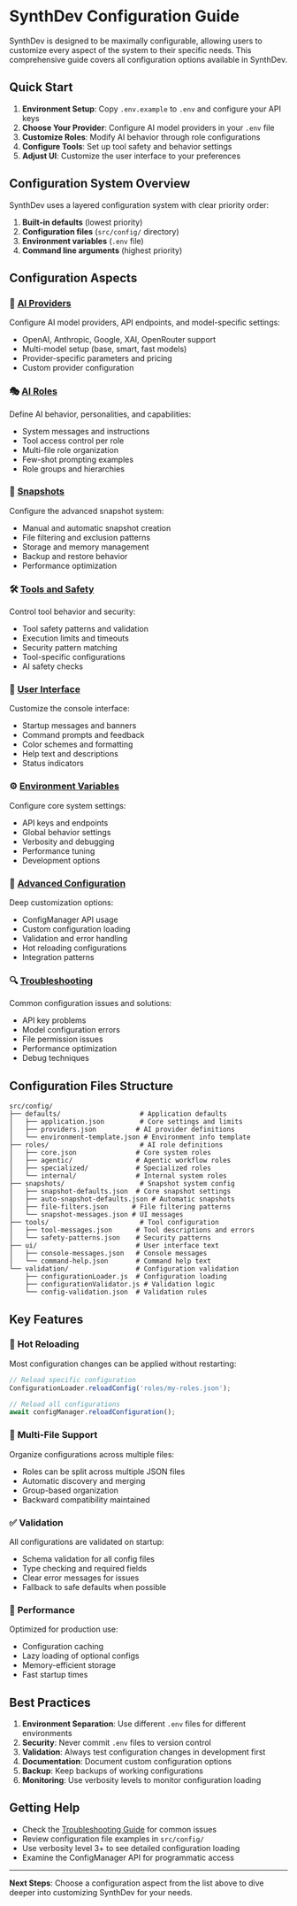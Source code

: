 # SynthDev Configuration Guide

SynthDev is designed to be maximally configurable, allowing users to customize every aspect of the system to their specific needs. This comprehensive guide covers all configuration options available in SynthDev.

## Quick Start

1. **Environment Setup**: Copy `.env.example` to `.env` and configure your API keys
2. **Choose Your Provider**: Configure AI model providers in your `.env` file
3. **Customize Roles**: Modify AI behavior through role configurations
4. **Configure Tools**: Set up tool safety and behavior settings
5. **Adjust UI**: Customize the user interface to your preferences

## Configuration System Overview

SynthDev uses a layered configuration system with clear priority order:

1. **Built-in defaults** (lowest priority)
2. **Configuration files** (`src/config/` directory)
3. **Environment variables** (`.env` file)
4. **Command line arguments** (highest priority)

## Configuration Aspects

### 🤖 [AI Providers](./providers.md)

Configure AI model providers, API endpoints, and model-specific settings:

- OpenAI, Anthropic, Google, XAI, OpenRouter support
- Multi-model setup (base, smart, fast models)
- Provider-specific parameters and pricing
- Custom provider configuration

### 🎭 [AI Roles](./roles.md)

Define AI behavior, personalities, and capabilities:

- System messages and instructions
- Tool access control per role
- Multi-file role organization
- Few-shot prompting examples
- Role groups and hierarchies

### 📸 [Snapshots](./snapshots.md)

Configure the advanced snapshot system:

- Manual and automatic snapshot creation
- File filtering and exclusion patterns
- Storage and memory management
- Backup and restore behavior
- Performance optimization

### 🛠️ [Tools and Safety](./tools.md)

Control tool behavior and security:

- Tool safety patterns and validation
- Execution limits and timeouts
- Security pattern matching
- Tool-specific configurations
- AI safety checks

### 🎨 [User Interface](./ui.md)

Customize the console interface:

- Startup messages and banners
- Command prompts and feedback
- Color schemes and formatting
- Help text and descriptions
- Status indicators

### ⚙️ [Environment Variables](./environment-variables.md)

Configure core system settings:

- API keys and endpoints
- Global behavior settings
- Verbosity and debugging
- Performance tuning
- Development options

### 🔧 [Advanced Configuration](./advanced.md)

Deep customization options:

- ConfigManager API usage
- Custom configuration loading
- Validation and error handling
- Hot reloading configurations
- Integration patterns

### 🔍 [Troubleshooting](./troubleshooting.md)

Common configuration issues and solutions:

- API key problems
- Model configuration errors
- File permission issues
- Performance optimization
- Debug techniques

## Configuration Files Structure

```
src/config/
├── defaults/                    # Application defaults
│   ├── application.json         # Core settings and limits
│   ├── providers.json          # AI provider definitions
│   └── environment-template.json # Environment info template
├── roles/                       # AI role definitions
│   ├── core.json               # Core system roles
│   ├── agentic/                # Agentic workflow roles
│   ├── specialized/            # Specialized roles
│   └── internal/               # Internal system roles
├── snapshots/                   # Snapshot system config
│   ├── snapshot-defaults.json  # Core snapshot settings
│   ├── auto-snapshot-defaults.json # Automatic snapshots
│   ├── file-filters.json      # File filtering patterns
│   └── snapshot-messages.json # UI messages
├── tools/                       # Tool configuration
│   ├── tool-messages.json      # Tool descriptions and errors
│   └── safety-patterns.json    # Security patterns
├── ui/                         # User interface text
│   ├── console-messages.json   # Console messages
│   └── command-help.json       # Command help text
└── validation/                 # Configuration validation
    ├── configurationLoader.js  # Configuration loading
    ├── configurationValidator.js # Validation logic
    └── config-validation.json  # Validation rules
```

## Key Features

### 🔄 **Hot Reloading**

Most configuration changes can be applied without restarting:

```javascript
// Reload specific configuration
ConfigurationLoader.reloadConfig('roles/my-roles.json');

// Reload all configurations
await configManager.reloadConfiguration();
```

### 🎯 **Multi-File Support**

Organize configurations across multiple files:

- Roles can be split across multiple JSON files
- Automatic discovery and merging
- Group-based organization
- Backward compatibility maintained

### ✅ **Validation**

All configurations are validated on startup:

- Schema validation for all config files
- Type checking and required fields
- Clear error messages for issues
- Fallback to safe defaults when possible

### 🚀 **Performance**

Optimized for production use:

- Configuration caching
- Lazy loading of optional configs
- Memory-efficient storage
- Fast startup times

## Best Practices

1. **Environment Separation**: Use different `.env` files for different environments
2. **Security**: Never commit `.env` files to version control
3. **Validation**: Always test configuration changes in development first
4. **Documentation**: Document custom configuration options
5. **Backup**: Keep backups of working configurations
6. **Monitoring**: Use verbosity levels to monitor configuration loading

## Getting Help

- Check the [Troubleshooting Guide](./troubleshooting.md) for common issues
- Review configuration file examples in `src/config/`
- Use verbosity level 3+ to see detailed configuration loading
- Examine the ConfigManager API for programmatic access

---

**Next Steps**: Choose a configuration aspect from the list above to dive deeper into customizing SynthDev for your needs.
